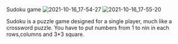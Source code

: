 Sudoku game 
![2021-10-16_17-54-27](https://user-images.githubusercontent.com/88204357/137591376-ed8608a2-acb1-467f-bc7d-81c9e23e2cb7.jpg)
![2021-10-16_17-55-20](https://user-images.githubusercontent.com/88204357/137591380-03884086-f5a2-46da-a337-4b0fcb1e53a4.jpg)

Sudoku is a puzzle game designed for a single player, much like a crossword puzzle.
You have to put numbers from 1 to nin in each rows,columns and 3*3 square.
